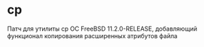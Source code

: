 # cp
Патч для утилиты cp ОС FreeBSD 11.2.0-RELEASE, добавляющий функционал копирования расширенных атрибутов файла
